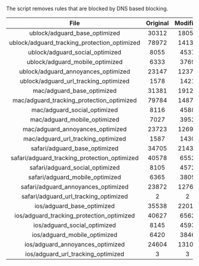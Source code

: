 The script removes rules that are blocked by DNS based blocking.


| File | Original | Modified |
|:----:|:-----:|:-----:|
| ublock/adguard_base_optimized | 30312 | 18052 |
| ublock/adguard_tracking_protection_optimized | 78972 | 14133 |
| ublock/adguard_social_optimized | 8055 | 4537 |
| ublock/adguard_mobile_optimized | 6333 | 3769 |
| ublock/adguard_annoyances_optimized | 23147 | 12374 |
| ublock/adguard_url_tracking_optimized | 1578 | 1421 |
| mac/adguard_base_optimized | 31381 | 19128 |
| mac/adguard_tracking_protection_optimized | 79784 | 14876 |
| mac/adguard_social_optimized | 8116 | 4588 |
| mac/adguard_mobile_optimized | 7027 | 3952 |
| mac/adguard_annoyances_optimized | 23723 | 12693 |
| mac/adguard_url_tracking_optimized | 1587 | 1430 |
| safari/adguard_base_optimized | 34705 | 21437 |
| safari/adguard_tracking_protection_optimized | 40578 | 6552 |
| safari/adguard_social_optimized | 8105 | 4572 |
| safari/adguard_mobile_optimized | 6365 | 3805 |
| safari/adguard_annoyances_optimized | 23872 | 12762 |
| safari/adguard_url_tracking_optimized | 2 | 2 |
| ios/adguard_base_optimized | 35538 | 22010 |
| ios/adguard_tracking_protection_optimized | 40627 | 6562 |
| ios/adguard_social_optimized | 8145 | 4593 |
| ios/adguard_mobile_optimized | 6420 | 3846 |
| ios/adguard_annoyances_optimized | 24604 | 13106 |
| ios/adguard_url_tracking_optimized | 3 | 3 |
